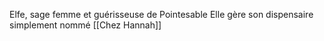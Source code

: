 Elfe, sage femme et guérisseuse de Pointesable
Elle gère son dispensaire simplement nommé [[Chez Hannah]] 